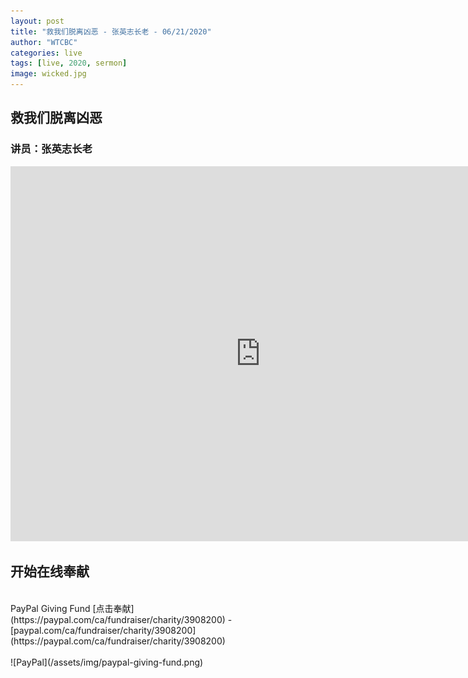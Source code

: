 ```yaml
---
layout: post
title: "救我们脱离凶恶 - 张英志长老 - 06/21/2020"
author: "WTCBC"
categories: live
tags: [live, 2020, sermon]
image: wicked.jpg
---
```


## 救我们脱离凶恶

### 讲员：张英志长老

<iframe src="https://www.facebook.com/plugins/video.php?href=https%3A%2F%2Fwww.facebook.com%2Fwestcbc%2Fvideos%2F3033594093398596%2F&width=1920" width="800" height="600" style="border:none;overflow:hidden" scrolling="no" frameborder="0" allowTransparency="true" allowFullScreen="true"></iframe>

## 开始在线奉献
<br/>
PayPal Giving Fund [点击奉献](https://paypal.com/ca/fundraiser/charity/3908200) - [paypal.com/ca/fundraiser/charity/3908200](https://paypal.com/ca/fundraiser/charity/3908200)
<br/>
<br/>
![PayPal](/assets/img/paypal-giving-fund.png)
